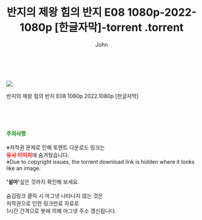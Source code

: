 ﻿---
layout: post
title:  "                   반지의 제왕 힘의 반지 E08 1080p-2022-1080p [한글자막]-torrent                .torrent"
author: John
categories: [ 드라마 ]
tags: [  ]
image: https://torrentrj58.com/uploadfile/full/d9fd1b9cddf6ea2328b3da894cfa6da6ef6af8a6.jpg 
description: "                   반지의 제왕 힘의 반지 E08 1080p-2022-1080p [한글자막]-torrent                 torrent 정보 공유"
toc: true
toc_sticky: true
---

<br>
<p><img src="https://torrentrj58.com/uploadfile/full/d9fd1b9cddf6ea2328b3da894cfa6da6ef6af8a6.jpg"/></p>
 반지의 제왕 힘의 반지 E08 1080p.2022.1080p [한글자막]  
    
<br><br><br>
<p data-ke-size="size16"><b><span style="color: green;">주의사항</span></b><br /><br />※저작권 문제로 인해 토렌트 다운로드 링크는<br /><b><span style="color: red;">유사 이미지</span></b>에 숨겨뒀습니다.<br />※Due to copyright issues, the torrent download link is hidden where it looks like an image.<br /><br /><b>'설마'</b>싶은 것까지 확인해 보세요.<br /><br />숨김링크 클릭 시 마그넷 나타나지 않는 것은<br />저작권으로 인한 링크만료 자료로<br />1시간 간격으로 봇에 의해 마그넷 주소 갱신됩니다.</p>

